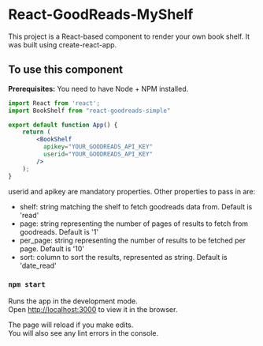 
# React-GoodReads-MyShelf
This project is a React-based component to render your own book shelf. 
It was built using create-react-app.

## To use this component
**Prerequisites:** You need to have Node + NPM installed.

```jsx
import React from 'react';
import BookShelf from "react-goodreads-simple"

export default function App() {
	return (
		<BookShelf
          apikey="YOUR_GOODREADS_API_KEY"
          userid="YOUR_GOODREADS_API_KEY"
        />
	);
}
```
userid and apikey are mandatory properties. Other properties to pass in are:
- shelf: string matching the shelf to fetch goodreads data from. Default is 'read'      
- page: string representing the number of pages of results to fetch from goodreads. Default is '1'
- per_page: string representing the number of results to be fetched per page. Default is '10'
- sort: column to sort the results, represented as string. Default is 'date_read'

### `npm start`

Runs the app in the development mode.<br />
Open [http://localhost:3000](http://localhost:3000) to view it in the browser.

The page will reload if you make edits.<br />
You will also see any lint errors in the console.


